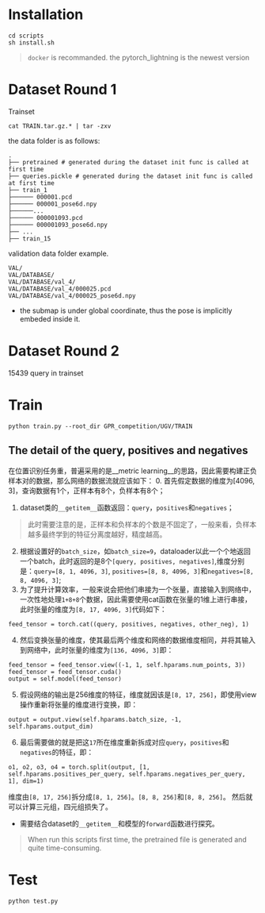
# Installation
```
cd scripts
sh install.sh
```
> `docker` is recommanded.
>  the pytorch_lightning is the newest version

# Dataset Round 1
Trainset
```
cat TRAIN.tar.gz.* | tar -zxv
```
the data folder is as follows:
```
.
├── pretrained # generated during the dataset init func is called at first time 
├── queries.pickle # generated during the dataset init func is called at first time 
├── train_1
├────── 000001.pcd
├────── 000001_pose6d.npy
├──────...
├────── 000001093.pcd
├────── 000001093_pose6d.npy
├── ...
├── train_15
```

validation data folder example.
```
VAL/
VAL/DATABASE/
VAL/DATABASE/val_4/
VAL/DATABASE/val_4/000025.pcd
VAL/DATABASE/val_4/000025_pose6d.npy
```

+ the submap is under global coordinate, thus the pose is implicitly embeded inside it.

# Dataset Round 2
15439 query in trainset

# Train
```
python train.py --root_dir GPR_competition/UGV/TRAIN
```

## The detail of the query, positives and negatives
在位置识别任务重，普遍采用的是__metric learning__的思路，因此需要构建正负样本对的数据，那么网络的数据流就应该如下：
0. 首先假定数据的维度为[4096, 3]，查询数据有1个，正样本有8个，负样本有8个；
1. dataset类的`__getitem__`函数返回：`query`，`positives`和`negatives`；
> 此时需要注意的是，正样本和负样本的个数是不固定了，一般来看，负样本越多最终学到的特征分离度越好，精度越高。
2. 根据设置好的`batch_size`，如`batch_size=9`，dataloader以此一个个地返回一个batch，此时返回的是8个`[query, positives, negatives]`,维度分别是：`query=[8, 1, 4096, 3]`, `positives=[8, 8, 4096, 3]`和`negatives=[8, 8, 4096, 3]`;
3. 为了提升计算效率，一般来说会把他们串接为一个张量，直接输入到网络中，一次性地处理`1+8+8`个数据，因此需要使用cat函数在张量的1维上进行串接，此时张量的维度为`[8, 17, 4096, 3]`代码如下：
```
feed_tensor = torch.cat((query, positives, negatives, other_neg), 1)
```
4. 然后变换张量的维度，使其最后两个维度和网络的数据维度相同，并将其输入到网络中，此时张量的维度为`[136, 4096, 3]`即：
```
feed_tensor = feed_tensor.view((-1, 1, self.hparams.num_points, 3))
feed_tensor = feed_tensor.cuda()
output = self.model(feed_tensor)
```
5. 假设网络的输出是256维度的特征，维度就因该是`[8, 17, 256]`，即使用view操作重新将张量的维度进行变换，即：
```
output = output.view(self.hparams.batch_size, -1, self.hparams.output_dim)
```
6. 最后需要做的就是把这`17`所在维度重新拆成对应`query`，`positives`和`negatives`的特征，即：
```
o1, o2, o3, o4 = torch.split(output, [1, self.hparams.positives_per_query, self.hparams.negatives_per_query, 1], dim=1)
```
维度由`[8, 17, 256]`拆分成`[8, 1, 256]`。`[8, 8, 256]`和`[8, 8, 256]`。
然后就可以计算三元组，四元组损失了。
+ 需要结合dataset的`__getitem__`和模型的`forward`函数进行探究。


> When run this scripts first time, the pretrained file is generated and quite time-consuming.
# Test
```
python test.py
```